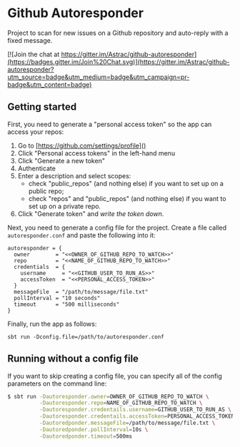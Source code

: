 # Github Autoresponder

Project to scan for new issues on a Github repository and auto-reply with a fixed message.

[![Join the chat at https://gitter.im/Astrac/github-autoresponder](https://badges.gitter.im/Join%20Chat.svg)](https://gitter.im/Astrac/github-autoresponder?utm_source=badge&utm_medium=badge&utm_campaign=pr-badge&utm_content=badge)

## Getting started

First, you need to generate a "personal access token" so the app can access your repos:

1. Go to [https://github.com/settings/profile]()
2. Click "Personal access tokens" in the left-hand menu
3. Click "Generate a new token"
4. Authenticate
5. Enter a description and select scopes:
   - check "public_repos" (and nothing else) if you want to set up on a public repo;
   - check "repos" and "public_repos" (and nothing else) if you want to set up on a private repo.
6. Click "Generate token" and *write the token down*.

Next, you need to generate a config file for the project. Create a file called `autoresponder.conf` and paste the following into it:

~~~
autoresponder = {
  owner        = "<<OWNER_OF_GITHUB_REPO_TO_WATCH>>"
  repo         = "<<NAME_OF_GITHUB_REPO_TO_WATCH>>"
  credentials  = {
    username     = "<<GITHUB_USER_TO_RUN_AS>>"
    accessToken  = "<<PERSONAL_ACCESS_TOKEN>>"
  }
  messageFile  = "/path/to/message/file.txt"
  pollInterval = "10 seconds"
  timeout      = "500 milliseconds"
}
~~~

Finally, run the app as follows:

~~~
sbt run -Dconfig.file=/path/to/autoresponder.conf
~~~

## Running without a config file

If you want to skip creating a config file, you can specify all of the config parameters on the command line:

~~~ bash
$ sbt run -Dautoresponder.owner=OWNER_OF_GITHUB_REPO_TO_WATCH \
          -Dautoresponder.repo=NAME_OF_GITHUB_REPO_TO_WATCH \
          -Dautoresponder.credentails.username=GITHUB_USER_TO_RUN_AS \
          -Dautoresponder.credentails.accessToken=PERSONAL_ACCESS_TOKEN \
          -Dautoredponder.messageFile=/path/to/message/file.txt \
          -Dautoredponder.pollInterval=10s \
          -Dautoredponder.timeout=500ms
~~~
